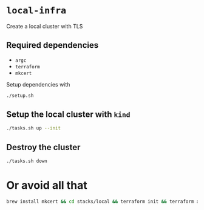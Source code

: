 # `local-infra`

  Create a local cluster with TLS

## Required dependencies

  * `argc`
  * `terraform`
  * `mkcert`

Setup dependencies with

```bash
./setup.sh
```

## Setup the local cluster with `kind`

```bash
./tasks.sh up --init
```

## Destroy the cluster
```bash
./tasks.sh down
```
# Or avoid all that


```bash
brew install mkcert && cd stacks/local && terraform init && terraform apply -auto-approve -var cluster_name=<<YOUR_CLUSTER_NAME>>
``````